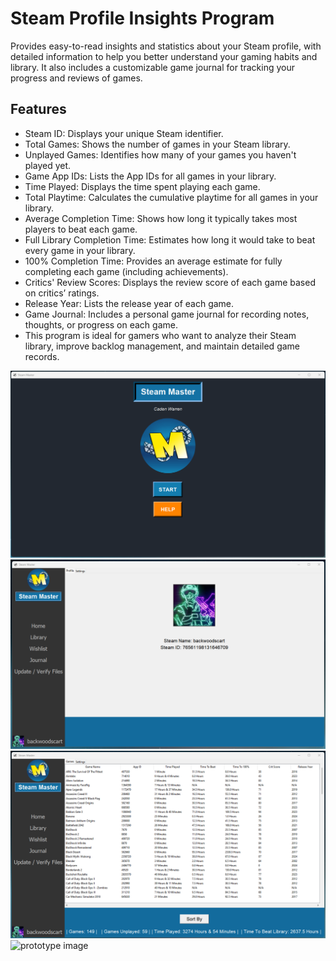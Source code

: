 # Steam Profile Insights Program
Provides easy-to-read insights and statistics about your Steam profile, with detailed information to help you better understand your gaming habits and library. It also includes a customizable game journal for tracking your progress and reviews of games.

## Features

- Steam ID: Displays your unique Steam identifier.
- Total Games: Shows the number of games in your Steam library.
- Unplayed Games: Identifies how many of your games you haven't played yet.
- Game App IDs: Lists the App IDs for all games in your library.
- Time Played: Displays the time spent playing each game.
- Total Playtime: Calculates the cumulative playtime for all games in your library.
- Average Completion Time: Shows how long it typically takes most players to beat each game.
- Full Library Completion Time: Estimates how long it would take to beat every game in your library.
- 100% Completion Time: Provides an average estimate for fully completing each game (including achievements).
- Critics' Review Scores: Displays the review score of each game based on critics’ ratings.
- Release Year: Lists the release year of each game.
- Game Journal: Includes a personal game journal for recording notes, thoughts, or progress on each game.
- This program is ideal for gamers who want to analyze their Steam library, improve backlog management, and maintain detailed game records.

![prototype image](Assets/ReadMe/Images/Start_IMG.png)
![prototype image](Assets/ReadMe/Images/Home_IMG.png)
![prototype image](Assets/ReadMe/Images/Library_IMG.png)
![prototype image](Assets/ReadMe/Images/Journal_IMG2.png)
